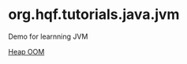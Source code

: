 # org.hqf.tutorials.java.jvm

Demo for learnning JVM

[Heap OOM](/jvm-heap/src/main/java/org/hqf/tutorials/java/jvm/heap/oom/Readme.md)

